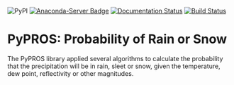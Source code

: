 ![PyPI](https://img.shields.io/pypi/v/pypros.svg)
[![Anaconda-Server Badge](https://anaconda.org/meteocat/pypros/badges/version.svg)](https://anaconda.org/meteocat/pypros)
[![Documentation Status](https://readthedocs.org/projects/pypros/badge/?version=latest)](https://pypros.readthedocs.io/en/latest/?badge=latest)
[![Build Status](https://travis-ci.org/meteocat/pypros.svg?branch=master)](https://travis-ci.org/meteocat/pypros)

PyPROS: Probability of Rain or Snow
===================================

The PyPROS library applied several algorithms to calculate the probability that the precipitation will be in rain, sleet or snow, given the temperature, dew point, reflectivity or other magnitudes.


